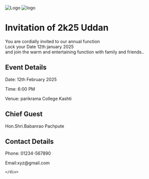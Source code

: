 <!DOCTYPE html>
<html lang="en">
<head>
    <meta charset="UTF-8">
    <meta name="viewport" content="width=device-width, initial-scale=1.0">
    <title>Annual Function Invitation</title>
    <link rel="stylesheet" href="style.css">
</head>
<body>
    <div class="invitation-card">
        <div class="logo">
            <img src="c:\Users\santo\OneDrive\Documents\parikrama logo.jpg" alt="Logo">
            <img src="c:\Users\santo\Downloads\woman-dancing.jpg" alt="logo">
        </div>
          <h1> Invitation of 2k25 Uddan</h1>
        <p>You are cordially invited to our annual function<br>Lock your Date 12th january 2025<br>and join the warm and entertaining function with family and friends..</p>
        <div class="event-details">
            <h2>Event Details</h2>
            <p>Date: 12th February 2025 </p>
            <p>Time: 6:00 PM</p>
            <p>Venue: parikrama College Kashti</p>
        </div>
        <div class="chief-guest">
            <h2>Chief Guest</h2>
            <p>Hon.Shri.Babanrao Pachpute</p>
        </div>
        <div class="contact-details">
            <h2>Contact Details</h2>
            <p>Phone: 01234-567890</p>
            <p>Email:xyz@gmail.com</p>
        </div>
       
    </div>
</body>
</html>


